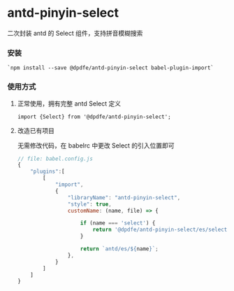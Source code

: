 # antd-pinyin-select

二次封装 antd 的 Select 组件，支持拼音模糊搜索

### 安装

    `npm install --save @dpdfe/antd-pinyin-select babel-plugin-import`

### 使用方式

1. 正常使用，拥有完整 antd Select 定义

    `import {Select} from '@dpdfe/antd-pinyin-select';`

2. 改造已有项目

    无需修改代码，在 babelrc 中更改 Select 的引入位置即可

    ```javascript
    // file: babel.config.js
    {
        "plugins":[
            [
                "import",
                {
                    "libraryName": "antd-pinyin-select",
                    "style": true,
                    customName: (name, file) => {

                        if (name === 'select') {
                            return '@dpdfe/antd-pinyin-select/es/select';
                        }

                        return `antd/es/${name}`;
                    },
                }
            ]
        ]
    }

    ```
